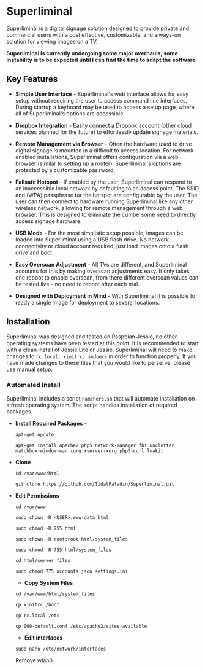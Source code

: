 # Superliminal
Superliminal is a digital signage solution designed to provide private and commercial users with a cost effective, customizable, and always-on solution for viewing images on a TV.

**Superliminal is currently undergoing some major overhauls, some instability is to be expected until I can find the time to adapt the software**

## Key Features
  * **Simple User Interface** - 
  Superliminal's web interface allows for easy setup without requiring the user to access command line interfaces.  During startup a keyboard may be used to access a setup page, where all of Superliminal's options are accessible.

  * **Dropbox Integration** - 
  Easily connect a Dropbox account (other cloud services planned for the future) to effortlessly update signage materials.

  * **Remote Management via Browser** - 
  Often the hardware used to drive digital signage is mounted in a difficult to access location.  For network enabled installations, Superliminal offers configuration via a web browser (similar to setting up a router).  Superliminal's options are protected by a customizable password.

  * **Failsafe Hotspot** - 
  If enabled by the user, Superliminal can respond to an inaccessible local network by defaulting to an access point.  The SSID and (WPA) passphrase for the hotspot are configurable by the user.  The user can then connect to hardware running Superliminal like any other wireless network, allowing for remote management through a web browser.  This is designed to eliminate the cumbersome need to directly access signage hardware.

  * **USB Mode** - 
  For the most simplistic setup possible, images can be loaded into Superliminal using a USB flash drive.  No network connectivity or cloud account required, just load images onto a flash drive and boot.

  * **Easy Overscan Adjustment** - 
  All TVs are different, and Superliminal accounts for this by making overscan adjustments easy.  It only takes one reboot to enable overscan, from there different overscan values can be tested live - no need to reboot after each trial.

  * **Designed with Deployment in Mind** - 
  With Superliminal it is possible to ready a single image for deployment to several locations.

## Installation
Superliminal was designed and tested on Raspbian Jessie, no other operating systems have been tested at this point.  It is recommended to start with a clean install of Jessie Lite or Jessie.  Superliminal will need to make changes to `rc.local, xinitrc, sudoers` in order to function properly.  If you have made changes to these files that you would like to perserve, please use manual setup.

### Automated Install
  Superliminal includes a script `namehere.sh` that will automate installation on a fresh operating system.  The script handles installation of required packages

  * **Install Required Packages** -
    ```
    apt-get update
    
    apt-get install apache2 php5 network-manager fbi unclutter matchbox-window-man xorg xserver-xorg php5-curl luakit
    ```
  * **Clone**
    ```
    cd /var/www/html
    
    git clone https://github.com/TidalPaladin/Superliminal.git
    ```
  * **Edit Permissions**
    ```
    cd /var/www
    
    sudo chown -R <USER>:www-data html
    
    sudo chmod -R 755 html
    
    sudo chown -R root:root html/system_files
    
    sudo chmod -R 755 html/system_files
    
    cd html/server_files
    
    sudo chmod 775 accounts.json settings.ini
    ```
    
    * **Copy System Files**
    ```
    cd /var/www/html/system_files
    
    cp xinitrc /boot
    
    cp rc.local /etc
    
    cp 000-default.conf /etc/apache2/sites-available
    ```
    * **Edit interfaces**
    ```
    sudo nano /etc/network/interfaces
    ```
    Remove wlan0

